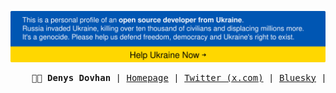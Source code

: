 [![SWUbanner](https://raw.githubusercontent.com/vshymanskyy/StandWithUkraine/main/banner-personal-page.svg)](https://vshymanskyy.github.io/StandWithUkraine)

<pre align="center">
    <strong>👨‍💻 Denys Dovhan</strong> | <a href="https://denysdovhan.com">Homepage</a> | <a href="https://x.com/denysdovhan">Twitter (x.com)</a> | <a href="https://bsky.app/profile/denysdovhan.com">Bluesky</a> | <a href="https://www.linkedin.com/in/denysdovhan">LinkedIn</a>
</pre>

<!--
**denysdovhan/denysdovhan** is a ✨ _special_ ✨ repository because its `README.md` (this file) appears on your GitHub profile.

Here are some ideas to get you started:

- 🔭 I’m currently working on ...
- 🌱 I’m currently learning ...
- 👯 I’m looking to collaborate on ...
- 🤔 I’m looking for help with ...
- 💬 Ask me about ...
- 📫 How to reach me: ...
- 😄 Pronouns: ...
- ⚡ Fun fact: ...
-->
